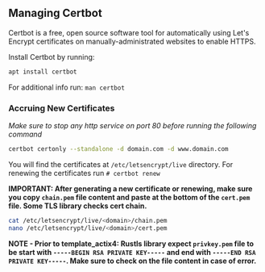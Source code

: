 ## Managing Certbot

Certbot is a free, open source software tool for automatically using Let's Encrypt certificates on manually-administrated websites to enable HTTPS.

Install Certbot by running:

```sh
apt install certbot
```

For additional info run: `man certbot`

### Accruing New Certificates

_Make sure to stop any http service on port 80 before running the following command_

```sh
certbot certonly --standalone -d domain.com -d www.domain.com
```

You will find the certificates at `/etc/letsencrypt/live` directory. For renewing the certificates run `# certbot renew`

**IMPORTANT: After generating a new certificate or renewing, make sure you copy `chain.pem` file content and paste at the bottom of the `cert.pem` file. Some TLS library checks cert chain.**

```sh
cat /etc/letsencrypt/live/<domain>/chain.pem
nano /etc/letsencrypt/live/<domain>/cert.pem
```

**NOTE - Prior to template_actix4: Rustls library expect `privkey.pem` file to be start with `-----BEGIN RSA PRIVATE KEY-----` and end with `-----END RSA PRIVATE KEY-----`. Make sure to check on the file content in case of error.**
